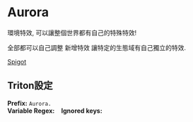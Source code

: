 # Aurora

環境特效, 可以讓整個世界都有自己的特殊特效!

全部都可以自己調整 新增特效 讓特定的生態域有自己獨立的特效.

[Spigot](https://www.spigotmc.org/resources/%E2%98%84%EF%B8%8Faurora%E2%98%84%EF%B8%8F-ambient-particle-display-customisable-per-biome.89399/)

## Triton設定

**Prefix:** `Aurora.`  
**Variable Regex:** ` `
**Ignored keys:**

```

```
